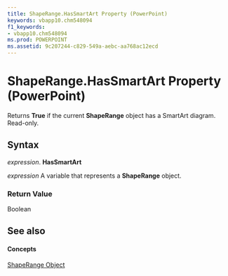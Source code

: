```yaml
---
title: ShapeRange.HasSmartArt Property (PowerPoint)
keywords: vbapp10.chm548094
f1_keywords:
- vbapp10.chm548094
ms.prod: POWERPOINT
ms.assetid: 9c207244-c829-549a-aebc-aa768ac12ecd
---
```



# ShapeRange.HasSmartArt Property (PowerPoint)

Returns  **True** if the current **ShapeRange** object has a SmartArt diagram. Read-only.


## Syntax

 _expression_. **HasSmartArt**

 _expression_ A variable that represents a **ShapeRange** object.


### Return Value

Boolean


## See also


#### Concepts


[ShapeRange Object](shaperange-object-powerpoint.md)

